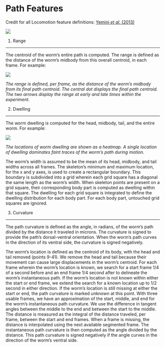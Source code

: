 Path Features
=============

Credit for all Locomotion feature definitions: [Yemini *et al.*
(2013)](http://www.nature.com/nmeth/journal/v10/n9/extref/nmeth.2560-S1.pdf)

![](Path%20Figure.gif)

1. Range
--------

The centroid of the worm’s entire path is computed. The range is defined
as the distance of the worm’s midbody from this overall centroid, in
each frame. For example:

![](fig%204%20h%20-%20range.gif)

*The range is defined, per frame, as the distance of the worm’s midbody
from its final path centroid. The central dot displays the final path
centroid. The two arrows display the range at early and late times
within the experiment.*

2. Dwelling
-----------

The worm dwelling is computed for the head, midbody, tail, and the
entire worm. For example:

![](fig%204%20i%20-%20dwelling.gif)

*The locations of worm dwelling are shown as a heatmap. A single
location of dwelling dominates faint traces of the worm’s path during
motion.*

The worm’s width is assumed to be the mean of its head, midbody, and
tail widths across all frames. The skeleton’s minimum and maximum
location, for the x and y axes, is used to create a rectangular
boundary. This boundary is subdivided into a grid wherein each grid
square has a diagonal the same length as the worm’s width. When skeleton
points are present on a grid square, their corresponding body part is
computed as dwelling within that square. The dwelling for each grid
square is integrated to define the dwelling distribution for each body
part. For each body part, untouched grid squares are ignored.

3. Curvature
------------

The path curvature is defined as the angle, in radians, of the worm’s
path divided by the distance it traveled in microns. The curvature is
signed to provide the path’s dorsal-ventral orientation. When the worm’s
path curves in the direction of its ventral side, the curvature is
signed negatively.

The worm’s location is defined as the centroid of its body, with the
head and tail removed (points 9-41). We remove the head and tail because
their movement can cause large displacements in the worm’s centroid. For
each frame wherein the worm’s location is known, we search for a start
frame 1/4 of a second before and an end frame 1/4 second after to
delineate the worm’s instantaneous path. If the worm’s location is not
known within either the start or end frame, we extend the search for a
known location up to 1/2 second in either direction. If the worm’s
location is still missing at either the start or end, the path curvature
is marked unknown at this point. With three usable frames, we have an
approximation of the start, middle, and end for the worm’s instantaneous
path curvature. We use the difference in tangent angles between the
middle to the end and between the start to the middle. The distance is
measured as the integral of the distance traveled, per frame, between
the start and end frames. When a frame is missing, the distance is
interpolated using the next available segmented frame. The instantaneous
path curvature is then computed as the angle divided by the distance.
This path curvature is signed negatively if the angle curves in the
direction of the worm’s ventral side.
